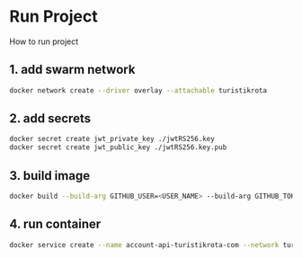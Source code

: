 # Run Project

How to run project

## 1. add swarm network

```bash
docker network create --driver overlay --attachable turistikrota

```

## 2. add secrets

```bash
docker secret create jwt_private_key ./jwtRS256.key
docker secret create jwt_public_key ./jwtRS256.key.pub

```

## 3. build image

```bash
docker build --build-arg GITHUB_USER=<USER_NAME> --build-arg GITHUB_TOKEN=<ACCESS_TOKEN> -t github.com/turistikrota/service.account .  
```

## 4. run container

```bash
docker service create --name account-api-turistikrota-com --network turistikrota --secret jwt_private_key --secret jwt_public_key --env-file .env --publish 6014:6014 github.com/turistikrota/service.account:latest
```
